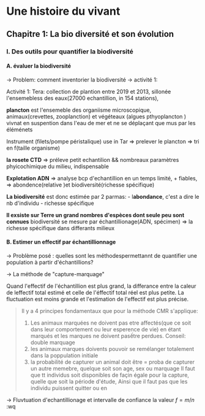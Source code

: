 # Une histoire du vivant

## Chapitre 1: La bio diversité et son évolution

### I. Des outils pour quantifier la biodiversité

#### A. évaluer la biodiversité
-> Problem: comment inventorier la biodiversité -> activité 1:

Activité 1:
Tera: collection de plantion entre 2019 et 2013, sillonée l'ensemebless des eaux(27000 echantillion, in 154 stations), 

**plancton** est l'ensemeble des organiisme microscopique, animaux(crevettes, zooplanction) et végéteaux (algues pthyoplancton ) vivnat en suspention dans l'eau de mer et ne se déplaçant que mus par les éléménets

Instrument (filets/pompe péristalique) use in Tar => prelever le plancton => tri en f(taille organisme)

**la rosete CTD** => préleve petit echantilion && nombreaux paramètres phyicochimique du milieu, indispensable

**Explotation ADN** => analyse bcp d'echantillion en un temps limité, + fiables, => abondence(relative )et biodiversité(richesse spécifique)

**La biodiversité** est donc estimée par 2 parmas:
	- l**abondance**, c'est a dire le nb d'individu
	- richesse spécifique

**Il exsiste sur Terre un grand nombres d'espèces dont seule peu sont connues**
biodiversité se mesure par échantillionage(ADN, spécimen) => la richesse spécifique dans differants milieux

#### B. Estimer un effectif par échantillionnage
-> Problème posé : quelles sont les méthodespermettannt de quantifier une population à partir d'échantillions?


-> La méthode de "capture-marquage"


Quand l'effectif de l'échantillion est plus grand, la differance entre la caleur de leffectif total estimé et celle de l'éffectif total réel est plus petite.
La fluctuation est moins grande et l'estimation de l'effectif est plus précise.

> Il y a 4 principes fondamentaux que pour la méthode CMR s'applique:
> 1. Les animaux marquées ne doivent pas etre affectés(que ce soit dans leur comportement ou leur esperence de vie) en étant marqués et les marques ne doivent pasếtre perdues.
> Conseil: double marquage
> 2. les animaux marques doivents pouvoir se remélanger totalement dans la poppulation initiale
> 3. la probabilité de capturer un animal doit être = proba de capturer un autre memebre, quelque soit son age, sex ou marquage
> Il faut que tt individus soit disponibles de façin égale pour la capture, quelle que soit la période d'étude, 
> Ainsi que il faut pas que les individu puissent quitter ou en

-> Fluvtuation d'echantillionage et intervalle de confiance
la valeur $f = m/n$ :wq
